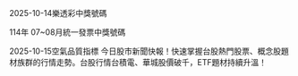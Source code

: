 
2025-10-14樂透彩中獎號碼

                                
114年 07~08月統一發票中獎號碼
                             
2025-10-15空氣品質指標
                              今日股市新聞快報！快速掌握台股熱門股票、概念股題材族群的行情走勢。台股行情台積電、華城股價破千，ETF題材持續升溫！